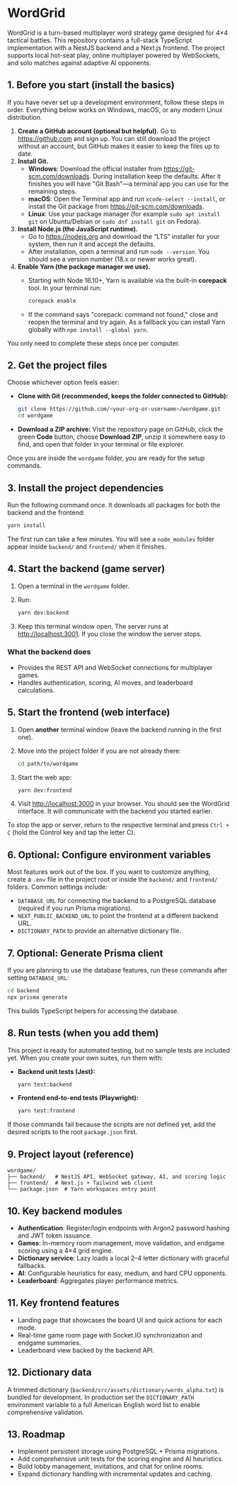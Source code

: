 # WordGrid

WordGrid is a turn-based multiplayer word strategy game designed for 4×4 tactical battles. This repository contains a full-stack TypeScript implementation with a NestJS backend and a Next.js frontend. The project supports local hot-seat play, online multiplayer powered by WebSockets, and solo matches against adaptive AI opponents.

## 1. Before you start (install the basics)

If you have never set up a development environment, follow these steps in order. Everything below works on Windows, macOS, or any modern Linux distribution.

1. **Create a GitHub account (optional but helpful).** Go to <https://github.com> and sign up. You can still download the project without an account, but GitHub makes it easier to keep the files up to date.
2. **Install Git.**
   - **Windows**: Download the official installer from <https://git-scm.com/downloads>. During installation keep the defaults. After it finishes you will have "Git Bash"—a terminal app you can use for the remaining steps.
   - **macOS**: Open the Terminal app and run `xcode-select --install`, or install the Git package from <https://git-scm.com/downloads>.
   - **Linux**: Use your package manager (for example `sudo apt install git` on Ubuntu/Debian or `sudo dnf install git` on Fedora).
3. **Install Node.js (the JavaScript runtime).**
   - Go to <https://nodejs.org> and download the “LTS” installer for your system, then run it and accept the defaults.
   - After installation, open a terminal and run `node --version`. You should see a version number (18.x or newer works great).
4. **Enable Yarn (the package manager we use).**
   - Starting with Node 16.10+, Yarn is available via the built-in **corepack** tool. In your terminal run:

     ```bash
     corepack enable
     ```

   - If the command says "corepack: command not found," close and reopen the terminal and try again. As a fallback you can install Yarn globally with `npm install --global yarn`.

You only need to complete these steps once per computer.

## 2. Get the project files

Choose whichever option feels easier:

- **Clone with Git (recommended, keeps the folder connected to GitHub):**

  ```bash
  git clone https://github.com/<your-org-or-username>/wordgame.git
  cd wordgame
  ```

- **Download a ZIP archive:** Visit the repository page on GitHub, click the green **Code** button, choose **Download ZIP**, unzip it somewhere easy to find, and open that folder in your terminal or file explorer.

Once you are inside the `wordgame` folder, you are ready for the setup commands.

## 3. Install the project dependencies

Run the following command once. It downloads all packages for both the backend and the frontend:

```bash
yarn install
```

The first run can take a few minutes. You will see a `node_modules` folder appear inside `backend/` and `frontend/` when it finishes.

## 4. Start the backend (game server)

1. Open a terminal in the `wordgame` folder.
2. Run:

   ```bash
   yarn dev:backend
   ```

3. Keep this terminal window open. The server runs at <http://localhost:3001>. If you close the window the server stops.

### What the backend does

- Provides the REST API and WebSocket connections for multiplayer games.
- Handles authentication, scoring, AI moves, and leaderboard calculations.

## 5. Start the frontend (web interface)

1. Open **another** terminal window (leave the backend running in the first one).
2. Move into the project folder if you are not already there:

   ```bash
   cd path/to/wordgame
   ```

3. Start the web app:

   ```bash
   yarn dev:frontend
   ```

4. Visit <http://localhost:3000> in your browser. You should see the WordGrid interface. It will communicate with the backend you started earlier.

To stop the app or server, return to the respective terminal and press `Ctrl + C` (hold the Control key and tap the letter C).

## 6. Optional: Configure environment variables

Most features work out of the box. If you want to customize anything, create a `.env` file in the project root or inside the `backend/` and `frontend/` folders. Common settings include:

- `DATABASE_URL` for connecting the backend to a PostgreSQL database (required if you run Prisma migrations).
- `NEXT_PUBLIC_BACKEND_URL` to point the frontend at a different backend URL.
- `DICTIONARY_PATH` to provide an alternative dictionary file.

## 7. Optional: Generate Prisma client

If you are planning to use the database features, run these commands after setting `DATABASE_URL`:

```bash
cd backend
npx prisma generate
```

This builds TypeScript helpers for accessing the database.

## 8. Run tests (when you add them)

This project is ready for automated testing, but no sample tests are included yet. When you create your own suites, run them with:

- **Backend unit tests (Jest):**

  ```bash
  yarn test:backend
  ```

- **Frontend end-to-end tests (Playwright):**

  ```bash
  yarn test:frontend
  ```

If those commands fail because the scripts are not defined yet, add the desired scripts to the root `package.json` first.

## 9. Project layout (reference)

```
wordgame/
├── backend/   # NestJS API, WebSocket gateway, AI, and scoring logic
├── frontend/  # Next.js + Tailwind web client
└── package.json  # Yarn workspaces entry point
```

## 10. Key backend modules

- **Authentication**: Register/login endpoints with Argon2 password hashing and JWT token issuance.
- **Games**: In-memory room management, move validation, and endgame scoring using a 4×4 grid engine.
- **Dictionary service**: Lazy loads a local 2–4 letter dictionary with graceful fallbacks.
- **AI**: Configurable heuristics for easy, medium, and hard CPU opponents.
- **Leaderboard**: Aggregates player performance metrics.

## 11. Key frontend features

- Landing page that showcases the board UI and quick actions for each mode.
- Real-time game room page with Socket.IO synchronization and endgame summaries.
- Leaderboard view backed by the backend API.

## 12. Dictionary data

A trimmed dictionary (`backend/src/assets/dictionary/words_alpha.txt`) is bundled for development. In production set the `DICTIONARY_PATH` environment variable to a full American English word list to enable comprehensive validation.

## 13. Roadmap

- Implement persistent storage using PostgreSQL + Prisma migrations.
- Add comprehensive unit tests for the scoring engine and AI heuristics.
- Build lobby management, invitations, and chat for online rooms.
- Expand dictionary handling with incremental updates and caching.
